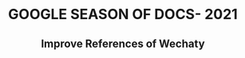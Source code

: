 <div align ="center"
    <img src ="assets/gsod.svg" width =500/>
    <br/>
    <h1><b>GOOGLE SEASON OF DOCS- 2021</b></h1>
    <h2>Improve References of Wechaty<h2>
</div>
 
    
    
    
